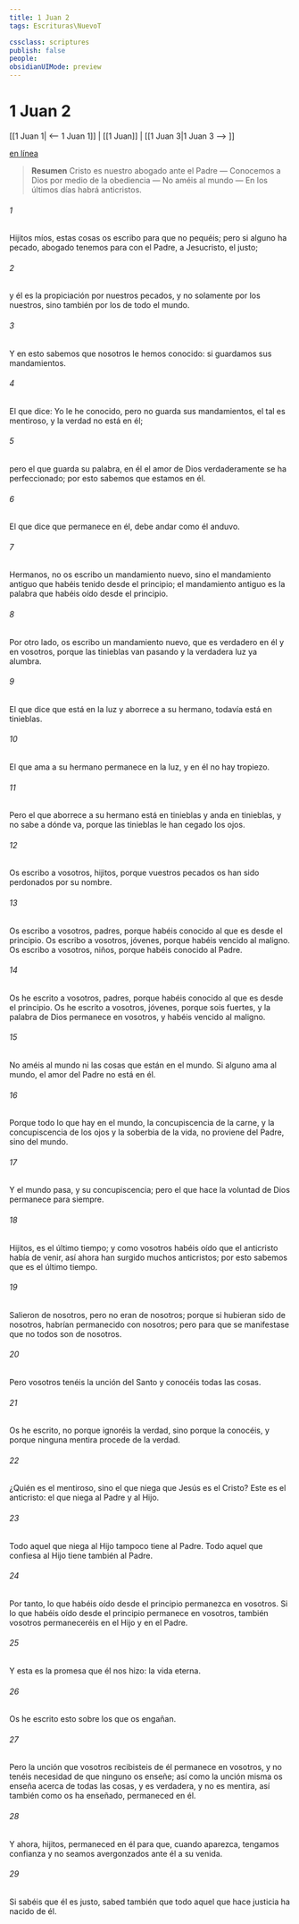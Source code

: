 ```yaml
---
title: 1 Juan 2
tags: Escrituras\NuevoT

cssclass: scriptures
publish: false
people:
obsidianUIMode: preview
---
```


# 1 Juan 2
[[1 Juan 1| <-- 1 Juan 1]] | [[1 Juan]] | [[1 Juan 3|1 Juan 3 --> ]]

[en línea](https://churchofjesuschrist.org/study/scriptures/nt/1-jn/2?lang=spa)

> __Resumen__
Cristo es nuestro abogado ante el Padre — Conocemos a Dios por medio de la obediencia — No améis al mundo — En los últimos días habrá anticristos.

###### 1 
Hijitos míos, estas cosas os escribo para que no pequéis; pero si alguno ha pecado, abogado tenemos para con el Padre, a Jesucristo, el justo;

###### 2 
y él es la propiciación por nuestros pecados, y no solamente por los nuestros, sino también por los de todo el mundo.

###### 3 
Y en esto sabemos que nosotros le hemos conocido: si guardamos sus mandamientos.

###### 4 
El que dice: Yo le he conocido, pero no guarda sus mandamientos, el tal es mentiroso, y la verdad no está en él;

###### 5 
pero el que guarda su palabra, en él el amor de Dios verdaderamente se ha perfeccionado; por esto sabemos que estamos en él.

###### 6 
El que dice que permanece en él, debe andar como él anduvo.

###### 7 
Hermanos, no os escribo un mandamiento nuevo, sino el mandamiento antiguo que habéis tenido desde el principio; el mandamiento antiguo es la palabra que habéis oído desde el principio.

###### 8 
Por otro lado, os escribo un mandamiento nuevo, que es verdadero en él y en vosotros, porque las tinieblas van pasando y la verdadera luz ya alumbra.

###### 9 
El que dice que está en la luz y aborrece a su hermano, todavía está en tinieblas.

###### 10 
El que ama a su hermano permanece en la luz, y en él no hay tropiezo.

###### 11 
Pero el que aborrece a su hermano está en tinieblas y anda en tinieblas, y no sabe a dónde va, porque las tinieblas le han cegado los ojos.

###### 12 
Os escribo a vosotros, hijitos, porque vuestros pecados os han sido perdonados por su nombre.

###### 13 
Os escribo a vosotros, padres, porque habéis conocido al que es desde el principio. Os escribo a vosotros, jóvenes, porque habéis vencido al maligno. Os escribo a vosotros, niños, porque habéis conocido al Padre.

###### 14 
Os he escrito a vosotros, padres, porque habéis conocido al que es desde el principio. Os he escrito a vosotros, jóvenes, porque sois fuertes, y la palabra de Dios permanece en vosotros, y habéis vencido al maligno.

###### 15 
No améis al mundo ni las cosas que están en el mundo. Si alguno ama al mundo, el amor del Padre no está en él.

###### 16 
Porque todo lo que hay en el mundo, la concupiscencia de la carne, y la concupiscencia de los ojos y la soberbia de la vida, no proviene del Padre, sino del mundo.

###### 17 
Y el mundo pasa, y su concupiscencia; pero el que hace la voluntad de Dios permanece para siempre.

###### 18 
Hijitos,  es el último tiempo; y como vosotros habéis oído que el anticristo había de venir, así ahora han surgido muchos anticristos; por esto sabemos que es el último tiempo.

###### 19 
Salieron de nosotros, pero no eran de nosotros; porque si hubieran sido de nosotros, habrían permanecido con nosotros; pero  para que se manifestase que no todos son de nosotros.

###### 20 
Pero vosotros tenéis la unción del Santo y conocéis todas las cosas.

###### 21 
Os he escrito, no porque ignoréis la verdad, sino porque la conocéis, y porque ninguna mentira procede de la verdad.

###### 22 
¿Quién es el mentiroso, sino el que niega que Jesús es el Cristo? Este es el anticristo: el que niega al Padre y al Hijo.

###### 23 
Todo aquel que niega al Hijo tampoco tiene al Padre. Todo aquel que confiesa al Hijo tiene también al Padre.

###### 24 
Por tanto, lo que habéis oído desde el principio permanezca en vosotros. Si lo que habéis oído desde el principio permanece en vosotros, también vosotros permaneceréis en el Hijo y en el Padre.

###### 25 
Y esta es la promesa que él nos hizo: la vida eterna.

###### 26 
Os he escrito esto sobre los que os engañan.

###### 27 
Pero la unción que vosotros recibisteis de él permanece en vosotros, y no tenéis necesidad de que ninguno os enseñe; así como la unción misma os enseña acerca de todas las cosas, y es verdadera, y no es mentira, así también como os ha enseñado, permaneced en él.

###### 28 
Y ahora, hijitos, permaneced en él para que, cuando aparezca, tengamos confianza y no seamos avergonzados ante él a su venida.

###### 29 
Si sabéis que él es justo, sabed también que todo aquel que hace justicia ha nacido de él.

